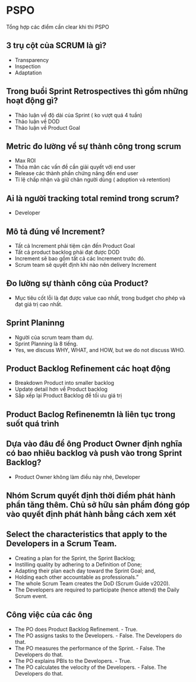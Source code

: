 # PSPO 
Tổng hợp các điểm cần clear khi thi PSPO 

## 3 trụ cột của SCRUM là gì?
* Transparency 
* Inspection 
* Adaptation 
## Trong buổi Sprint Retrospectives thì gồm những hoạt động gì?
* Thảo luận về độ dài của Sprint ( ko vượt quá 4 tuần)
* Thảo luận về DOD
* Thảo luận về Product Goal 
## Metric đo lường về sự thành công trong scrum
* Max ROI 
* Thỏa mãn các vấn đề cần giải quyết với end user 
* Release các thành phần chứng năng đến end user 
* Tỉ lệ chấp nhận và giữ chân người dùng ( adoption và retention)

## Ai là người tracking total remind trong scrum?
* Developer 
## Mô tả đúng về Increment?
* Tất cả Increment phải tiệm cận đến Product Goal 
*  Tất cả product backlog phải đạt được DOD
* Increment sẽ bao gồm tất cả các Increment trước đó.
* Scrum team sẽ quyết định khi nào nên delivery Increment

## Đo lường sự thành công của Product?
* Mục tiêu cốt lỗi là đạt được value cao nhất, trong budget cho phép và đạt giá trị cao nhất. 

## Sprint Planinng
* Người của scrum team tham dự. 
* Sprint Planning là 8 tiếng. 
* Yes, we discuss WHY, WHAT, and HOW, but we do not discuss WHO.
## Product Backlog Refinement các hoạt động
* Breakdown Product into smaller backlog 
* Update detail hơn về Product backlog 
* Sắp xếp lại Product Backlog để tối ưu giá trị 
## Product Baclog Refinenemtn là liên tục trong suốt quá trình 

## Dựa vào đâu để ông Product Owner định nghĩa có bao nhiêu backlog và push vào trong  Sprint Backlog?
* Product Owner không làm điều này nhé, Developer 

## Nhóm Scrum quyết định thời điểm phát hành phần tăng thêm. Chủ sở hữu sản phẩm đóng góp vào quyết định phát hành bằng cách xem xét

## Select the characteristics that apply to the Developers in a Scrum Team.
* Creating a plan for the Sprint, the Sprint Backlog;
* Instilling quality by adhering to a Definition of Done;
* Adapting their plan each day toward the Sprint Goal; and,
* Holding each other accountable as professionals.”
* The whole Scrum Team creates the DoD (Scrum Guide v2020).
* The Developers are required to participate (hence attend) the Daily Scrum event.

## Công việc của các ông 
* The PO does Product Backlog Refinement. - True.
* The PO assigns tasks to the Developers. - False. The Developers do that.
* The PO measures the performance of the Sprint. - False. The Developers do that.
* The PO explains PBIs to the Developers. - True.
* The PO calculates the velocity of the Developers. - False. The Developers do that.

